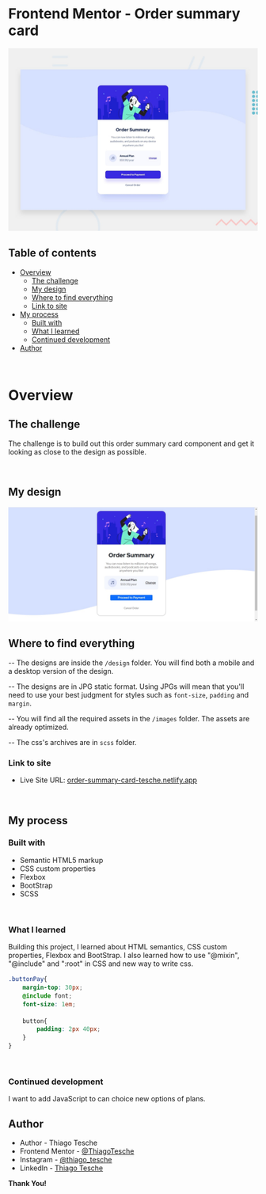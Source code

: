 # Frontend Mentor - Order summary card

![Design preview for the Order summary card coding challenge](./design/desktop-preview.jpg)

## Table of contents

- [Overview](#overview)
  - [The challenge](#the-challenge)
  - [My design](#my-design)
  - [Where to find everything](#where-to-find-everything)
  - [Link to site](#link-to-site)
- [My process](#my-process)
  - [Built with](#built-with)
  - [What I learned](#what-i-learned)
  - [Continued development](#continued-development)
- [Author](#author)

<br>

# Overview

## The challenge

The challenge is to build out this order summary card component and get it looking as close to the design as possible.

<br>

## My design

![](./design/my-desktop-design.jpg)

## Where to find everything

-- The designs are inside the `/design` folder. You will find both a mobile and a desktop version of the design. 

-- The designs are in JPG static format. Using JPGs will mean that you'll need to use your best judgment for styles such as `font-size`, `padding` and `margin`. 

-- You will find all the required assets in the `/images` folder. The assets are already optimized.

-- The css's archives are in `scss` folder.

### Link to site

- Live Site URL: [order-summary-card-tesche.netlify.app](https://order-summary-card-tesche.netlify.app/)

<br>

## My process

### Built with

- Semantic HTML5 markup
- CSS custom properties
- Flexbox
- BootStrap
- SCSS

<br>

### What I learned

Building this project, I learned about HTML semantics, CSS custom properties, Flexbox and BootStrap. I also learned how to use "@mixin", "@include" and ":root" in CSS and new way to write css. 

```css
.buttonPay{
    margin-top: 30px;
    @include font;
    font-size: 1em;

    button{
        padding: 2px 40px;
    }
}
```
<br>

### Continued development

I want to add JavaScript to can choice new options of plans.
<br>
## Author

- Author - Thiago Tesche
- Frontend Mentor - [@ThiagoTesche](https://www.frontendmentor.io/profile/ThiagoTesche)
- Instagram - [@thiago_tesche](https://www.instagram.com/thiago_tesche/)
- LinkedIn - [Thiago Tesche](https://www.linkedin.com/in/thiago-tesche-996b52213/)


<strong>Thank You!</strong>
